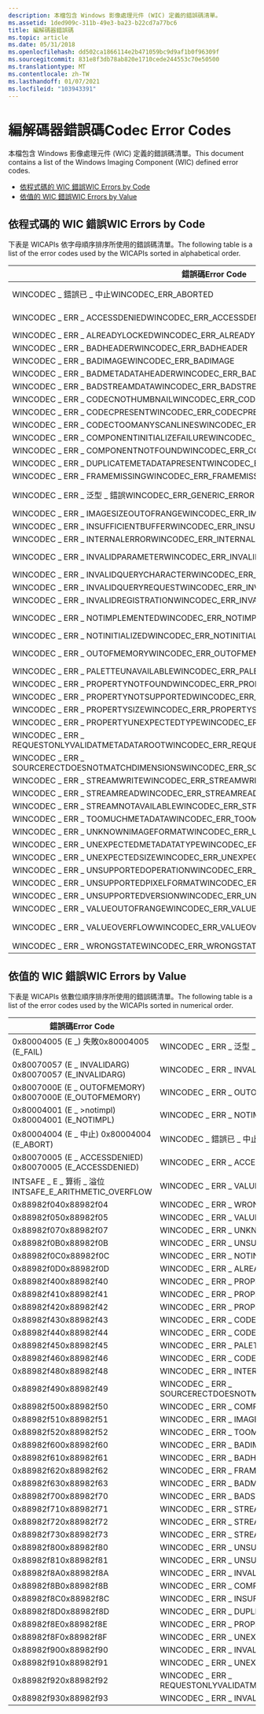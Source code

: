```yaml
---
description: 本檔包含 Windows 影像處理元件 (WIC) 定義的錯誤碼清單。
ms.assetid: 1ded909c-311b-49e3-ba23-b22cd7a77bc6
title: 編解碼器錯誤碼
ms.topic: article
ms.date: 05/31/2018
ms.openlocfilehash: dd502ca1866114e2b471059bc9d9af1b0f96309f
ms.sourcegitcommit: 831e8f3db78ab820e1710cede244553c70e50500
ms.translationtype: MT
ms.contentlocale: zh-TW
ms.lasthandoff: 01/07/2021
ms.locfileid: "103943391"
---
```

# <a name="codec-error-codes"></a><span data-ttu-id="2ea4c-103">編解碼器錯誤碼</span><span class="sxs-lookup"><span data-stu-id="2ea4c-103">Codec Error Codes</span></span>

<span data-ttu-id="2ea4c-104">本檔包含 Windows 影像處理元件 (WIC) 定義的錯誤碼清單。</span><span class="sxs-lookup"><span data-stu-id="2ea4c-104">This document contains a list of the Windows Imaging Component (WIC) defined error codes.</span></span>

-   [<span data-ttu-id="2ea4c-105">依程式碼的 WIC 錯誤</span><span class="sxs-lookup"><span data-stu-id="2ea4c-105">WIC Errors by Code</span></span>](#wic-errors-by-code)
-   [<span data-ttu-id="2ea4c-106">依值的 WIC 錯誤</span><span class="sxs-lookup"><span data-stu-id="2ea4c-106">WIC Errors by Value</span></span>](#wic-errors-by-value)

## <a name="wic-errors-by-code"></a><span data-ttu-id="2ea4c-107">依程式碼的 WIC 錯誤</span><span class="sxs-lookup"><span data-stu-id="2ea4c-107">WIC Errors by Code</span></span>

<span data-ttu-id="2ea4c-108">下表是 WICAPIs 依字母順序排序所使用的錯誤碼清單。</span><span class="sxs-lookup"><span data-stu-id="2ea4c-108">The following table is a list of the error codes used by the WICAPIs sorted in alphabetical order.</span></span> 

| <span data-ttu-id="2ea4c-109">錯誤碼</span><span class="sxs-lookup"><span data-stu-id="2ea4c-109">Error Code</span></span>                                      | <span data-ttu-id="2ea4c-110">錯誤值</span><span class="sxs-lookup"><span data-stu-id="2ea4c-110">Error Value</span></span>                      |
|-------------------------------------------------|----------------------------------|
| <span data-ttu-id="2ea4c-111">WINCODEC \_ 錯誤已 \_ 中止</span><span class="sxs-lookup"><span data-stu-id="2ea4c-111">WINCODEC\_ERR\_ABORTED</span></span>                          | <span data-ttu-id="2ea4c-112">0x80004004 (E \_ 中止) </span><span class="sxs-lookup"><span data-stu-id="2ea4c-112">0x80004004 (E\_ABORT)</span></span>            |
| <span data-ttu-id="2ea4c-113">WINCODEC \_ ERR \_ ACCESSDENIED</span><span class="sxs-lookup"><span data-stu-id="2ea4c-113">WINCODEC\_ERR\_ACCESSDENIED</span></span>                     | <span data-ttu-id="2ea4c-114">0x80070005 (E \_ ACCESSDENIED) </span><span class="sxs-lookup"><span data-stu-id="2ea4c-114">0x80070005 (E\_ACCESSDENIED)</span></span>     |
| <span data-ttu-id="2ea4c-115">WINCODEC \_ ERR \_ ALREADYLOCKED</span><span class="sxs-lookup"><span data-stu-id="2ea4c-115">WINCODEC\_ERR\_ALREADYLOCKED</span></span>                    | <span data-ttu-id="2ea4c-116">0x88982f0D</span><span class="sxs-lookup"><span data-stu-id="2ea4c-116">0x88982f0D</span></span>                       |
| <span data-ttu-id="2ea4c-117">WINCODEC \_ ERR \_ BADHEADER</span><span class="sxs-lookup"><span data-stu-id="2ea4c-117">WINCODEC\_ERR\_BADHEADER</span></span>                        | <span data-ttu-id="2ea4c-118">0x88982f61</span><span class="sxs-lookup"><span data-stu-id="2ea4c-118">0x88982f61</span></span>                       |
| <span data-ttu-id="2ea4c-119">WINCODEC \_ ERR \_ BADIMAGE</span><span class="sxs-lookup"><span data-stu-id="2ea4c-119">WINCODEC\_ERR\_BADIMAGE</span></span>                         | <span data-ttu-id="2ea4c-120">0x88982f60</span><span class="sxs-lookup"><span data-stu-id="2ea4c-120">0x88982f60</span></span>                       |
| <span data-ttu-id="2ea4c-121">WINCODEC \_ ERR \_ BADMETADATAHEADER</span><span class="sxs-lookup"><span data-stu-id="2ea4c-121">WINCODEC\_ERR\_BADMETADATAHEADER</span></span>                | <span data-ttu-id="2ea4c-122">0x88982f63</span><span class="sxs-lookup"><span data-stu-id="2ea4c-122">0x88982f63</span></span>                       |
| <span data-ttu-id="2ea4c-123">WINCODEC \_ ERR \_ BADSTREAMDATA</span><span class="sxs-lookup"><span data-stu-id="2ea4c-123">WINCODEC\_ERR\_BADSTREAMDATA</span></span>                    | <span data-ttu-id="2ea4c-124">0x88982f70</span><span class="sxs-lookup"><span data-stu-id="2ea4c-124">0x88982f70</span></span>                       |
| <span data-ttu-id="2ea4c-125">WINCODEC \_ ERR \_ CODECNOTHUMBNAIL</span><span class="sxs-lookup"><span data-stu-id="2ea4c-125">WINCODEC\_ERR\_CODECNOTHUMBNAIL</span></span>                 | <span data-ttu-id="2ea4c-126">0x88982f44</span><span class="sxs-lookup"><span data-stu-id="2ea4c-126">0x88982f44</span></span>                       |
| <span data-ttu-id="2ea4c-127">WINCODEC \_ ERR \_ CODECPRESENT</span><span class="sxs-lookup"><span data-stu-id="2ea4c-127">WINCODEC\_ERR\_CODECPRESENT</span></span>                     | <span data-ttu-id="2ea4c-128">0x88982f43</span><span class="sxs-lookup"><span data-stu-id="2ea4c-128">0x88982f43</span></span>                       |
| <span data-ttu-id="2ea4c-129">WINCODEC \_ ERR \_ CODECTOOMANYSCANLINES</span><span class="sxs-lookup"><span data-stu-id="2ea4c-129">WINCODEC\_ERR\_CODECTOOMANYSCANLINES</span></span>            | <span data-ttu-id="2ea4c-130">0x88982f46</span><span class="sxs-lookup"><span data-stu-id="2ea4c-130">0x88982f46</span></span>                       |
| <span data-ttu-id="2ea4c-131">WINCODEC \_ ERR \_ COMPONENTINITIALIZEFAILURE</span><span class="sxs-lookup"><span data-stu-id="2ea4c-131">WINCODEC\_ERR\_COMPONENTINITIALIZEFAILURE</span></span>       | <span data-ttu-id="2ea4c-132">0x88982f8B</span><span class="sxs-lookup"><span data-stu-id="2ea4c-132">0x88982f8B</span></span>                       |
| <span data-ttu-id="2ea4c-133">WINCODEC \_ ERR \_ COMPONENTNOTFOUND</span><span class="sxs-lookup"><span data-stu-id="2ea4c-133">WINCODEC\_ERR\_COMPONENTNOTFOUND</span></span>                | <span data-ttu-id="2ea4c-134">0x88982f50</span><span class="sxs-lookup"><span data-stu-id="2ea4c-134">0x88982f50</span></span>                       |
| <span data-ttu-id="2ea4c-135">WINCODEC \_ ERR \_ DUPLICATEMETADATAPRESENT</span><span class="sxs-lookup"><span data-stu-id="2ea4c-135">WINCODEC\_ERR\_DUPLICATEMETADATAPRESENT</span></span>         | <span data-ttu-id="2ea4c-136">0x88982f8D</span><span class="sxs-lookup"><span data-stu-id="2ea4c-136">0x88982f8D</span></span>                       |
| <span data-ttu-id="2ea4c-137">WINCODEC \_ ERR \_ FRAMEMISSING</span><span class="sxs-lookup"><span data-stu-id="2ea4c-137">WINCODEC\_ERR\_FRAMEMISSING</span></span>                     | <span data-ttu-id="2ea4c-138">0x88982f62</span><span class="sxs-lookup"><span data-stu-id="2ea4c-138">0x88982f62</span></span>                       |
| <span data-ttu-id="2ea4c-139">WINCODEC \_ ERR \_ 泛型 \_ 錯誤</span><span class="sxs-lookup"><span data-stu-id="2ea4c-139">WINCODEC\_ERR\_GENERIC\_ERROR</span></span>                   | <span data-ttu-id="2ea4c-140">0x80004005 (E \_) 失敗</span><span class="sxs-lookup"><span data-stu-id="2ea4c-140">0x80004005 (E\_FAIL)</span></span>             |
| <span data-ttu-id="2ea4c-141">WINCODEC \_ ERR \_ IMAGESIZEOUTOFRANGE</span><span class="sxs-lookup"><span data-stu-id="2ea4c-141">WINCODEC\_ERR\_IMAGESIZEOUTOFRANGE</span></span>              | <span data-ttu-id="2ea4c-142">0x88982f51</span><span class="sxs-lookup"><span data-stu-id="2ea4c-142">0x88982f51</span></span>                       |
| <span data-ttu-id="2ea4c-143">WINCODEC \_ ERR \_ INSUFFICIENTBUFFER</span><span class="sxs-lookup"><span data-stu-id="2ea4c-143">WINCODEC\_ERR\_INSUFFICIENTBUFFER</span></span>               | <span data-ttu-id="2ea4c-144">0x88982f8C</span><span class="sxs-lookup"><span data-stu-id="2ea4c-144">0x88982f8C</span></span>                       |
| <span data-ttu-id="2ea4c-145">WINCODEC \_ ERR \_ INTERNALERROR</span><span class="sxs-lookup"><span data-stu-id="2ea4c-145">WINCODEC\_ERR\_INTERNALERROR</span></span>                    | <span data-ttu-id="2ea4c-146">0x88982f48</span><span class="sxs-lookup"><span data-stu-id="2ea4c-146">0x88982f48</span></span>                       |
| <span data-ttu-id="2ea4c-147">WINCODEC \_ ERR \_ INVALIDPARAMETER</span><span class="sxs-lookup"><span data-stu-id="2ea4c-147">WINCODEC\_ERR\_INVALIDPARAMETER</span></span>                 | <span data-ttu-id="2ea4c-148">0x80070057 (E \_ INVALIDARG) </span><span class="sxs-lookup"><span data-stu-id="2ea4c-148">0x80070057 (E\_INVALIDARG)</span></span>       |
| <span data-ttu-id="2ea4c-149">WINCODEC \_ ERR \_ INVALIDQUERYCHARACTER</span><span class="sxs-lookup"><span data-stu-id="2ea4c-149">WINCODEC\_ERR\_INVALIDQUERYCHARACTER</span></span>            | <span data-ttu-id="2ea4c-150">0x88982f93</span><span class="sxs-lookup"><span data-stu-id="2ea4c-150">0x88982f93</span></span>                       |
| <span data-ttu-id="2ea4c-151">WINCODEC \_ ERR \_ INVALIDQUERYREQUEST</span><span class="sxs-lookup"><span data-stu-id="2ea4c-151">WINCODEC\_ERR\_INVALIDQUERYREQUEST</span></span>              | <span data-ttu-id="2ea4c-152">0x88982f90</span><span class="sxs-lookup"><span data-stu-id="2ea4c-152">0x88982f90</span></span>                       |
| <span data-ttu-id="2ea4c-153">WINCODEC \_ ERR \_ INVALIDREGISTRATION</span><span class="sxs-lookup"><span data-stu-id="2ea4c-153">WINCODEC\_ERR\_INVALIDREGISTRATION</span></span>              | <span data-ttu-id="2ea4c-154">0x88982f8A</span><span class="sxs-lookup"><span data-stu-id="2ea4c-154">0x88982f8A</span></span>                       |
| <span data-ttu-id="2ea4c-155">WINCODEC \_ ERR \_ NOTIMPLEMENTED</span><span class="sxs-lookup"><span data-stu-id="2ea4c-155">WINCODEC\_ERR\_NOTIMPLEMENTED</span></span>                   | <span data-ttu-id="2ea4c-156">0x80004001 (E \_ >notimpl) </span><span class="sxs-lookup"><span data-stu-id="2ea4c-156">0x80004001 (E\_NOTIMPL)</span></span>          |
| <span data-ttu-id="2ea4c-157">WINCODEC \_ ERR \_ NOTINITIALIZED</span><span class="sxs-lookup"><span data-stu-id="2ea4c-157">WINCODEC\_ERR\_NOTINITIALIZED</span></span>                   | <span data-ttu-id="2ea4c-158">0x88982f0C</span><span class="sxs-lookup"><span data-stu-id="2ea4c-158">0x88982f0C</span></span>                       |
| <span data-ttu-id="2ea4c-159">WINCODEC \_ ERR \_ OUTOFMEMORY</span><span class="sxs-lookup"><span data-stu-id="2ea4c-159">WINCODEC\_ERR\_OUTOFMEMORY</span></span>                      | <span data-ttu-id="2ea4c-160">0x8007000E (E \_ OUTOFMEMORY) </span><span class="sxs-lookup"><span data-stu-id="2ea4c-160">0x8007000E (E\_OUTOFMEMORY)</span></span>      |
| <span data-ttu-id="2ea4c-161">WINCODEC \_ ERR \_ PALETTEUNAVAILABLE</span><span class="sxs-lookup"><span data-stu-id="2ea4c-161">WINCODEC\_ERR\_PALETTEUNAVAILABLE</span></span>               | <span data-ttu-id="2ea4c-162">0x88982f45</span><span class="sxs-lookup"><span data-stu-id="2ea4c-162">0x88982f45</span></span>                       |
| <span data-ttu-id="2ea4c-163">WINCODEC \_ ERR \_ PROPERTYNOTFOUND</span><span class="sxs-lookup"><span data-stu-id="2ea4c-163">WINCODEC\_ERR\_PROPERTYNOTFOUND</span></span>                 | <span data-ttu-id="2ea4c-164">0x88982f40</span><span class="sxs-lookup"><span data-stu-id="2ea4c-164">0x88982f40</span></span>                       |
| <span data-ttu-id="2ea4c-165">WINCODEC \_ ERR \_ PROPERTYNOTSUPPORTED</span><span class="sxs-lookup"><span data-stu-id="2ea4c-165">WINCODEC\_ERR\_PROPERTYNOTSUPPORTED</span></span>             | <span data-ttu-id="2ea4c-166">0x88982f41</span><span class="sxs-lookup"><span data-stu-id="2ea4c-166">0x88982f41</span></span>                       |
| <span data-ttu-id="2ea4c-167">WINCODEC \_ ERR \_ PROPERTYSIZE</span><span class="sxs-lookup"><span data-stu-id="2ea4c-167">WINCODEC\_ERR\_PROPERTYSIZE</span></span>                     | <span data-ttu-id="2ea4c-168">0x88982f42</span><span class="sxs-lookup"><span data-stu-id="2ea4c-168">0x88982f42</span></span>                       |
| <span data-ttu-id="2ea4c-169">WINCODEC \_ ERR \_ PROPERTYUNEXPECTEDTYPE</span><span class="sxs-lookup"><span data-stu-id="2ea4c-169">WINCODEC\_ERR\_PROPERTYUNEXPECTEDTYPE</span></span>           | <span data-ttu-id="2ea4c-170">0x88982f8E</span><span class="sxs-lookup"><span data-stu-id="2ea4c-170">0x88982f8E</span></span>                       |
| <span data-ttu-id="2ea4c-171">WINCODEC \_ ERR \_ REQUESTONLYVALIDATMETADATAROOT</span><span class="sxs-lookup"><span data-stu-id="2ea4c-171">WINCODEC\_ERR\_REQUESTONLYVALIDATMETADATAROOT</span></span>   | <span data-ttu-id="2ea4c-172">0x88982f92</span><span class="sxs-lookup"><span data-stu-id="2ea4c-172">0x88982f92</span></span>                       |
| <span data-ttu-id="2ea4c-173">WINCODEC \_ ERR \_ SOURCERECTDOESNOTMATCHDIMENSIONS</span><span class="sxs-lookup"><span data-stu-id="2ea4c-173">WINCODEC\_ERR\_SOURCERECTDOESNOTMATCHDIMENSIONS</span></span> | <span data-ttu-id="2ea4c-174">0x88982f49</span><span class="sxs-lookup"><span data-stu-id="2ea4c-174">0x88982f49</span></span>                       |
| <span data-ttu-id="2ea4c-175">WINCODEC \_ ERR \_ STREAMWRITE</span><span class="sxs-lookup"><span data-stu-id="2ea4c-175">WINCODEC\_ERR\_STREAMWRITE</span></span>                      | <span data-ttu-id="2ea4c-176">0x88982f71</span><span class="sxs-lookup"><span data-stu-id="2ea4c-176">0x88982f71</span></span>                       |
| <span data-ttu-id="2ea4c-177">WINCODEC \_ ERR \_ STREAMREAD</span><span class="sxs-lookup"><span data-stu-id="2ea4c-177">WINCODEC\_ERR\_STREAMREAD</span></span>                       | <span data-ttu-id="2ea4c-178">0x88982f72</span><span class="sxs-lookup"><span data-stu-id="2ea4c-178">0x88982f72</span></span>                       |
| <span data-ttu-id="2ea4c-179">WINCODEC \_ ERR \_ STREAMNOTAVAILABLE</span><span class="sxs-lookup"><span data-stu-id="2ea4c-179">WINCODEC\_ERR\_STREAMNOTAVAILABLE</span></span>               | <span data-ttu-id="2ea4c-180">0x88982f73</span><span class="sxs-lookup"><span data-stu-id="2ea4c-180">0x88982f73</span></span>                       |
| <span data-ttu-id="2ea4c-181">WINCODEC \_ ERR \_ TOOMUCHMETADATA</span><span class="sxs-lookup"><span data-stu-id="2ea4c-181">WINCODEC\_ERR\_TOOMUCHMETADATA</span></span>                  | <span data-ttu-id="2ea4c-182">0x88982f52</span><span class="sxs-lookup"><span data-stu-id="2ea4c-182">0x88982f52</span></span>                       |
| <span data-ttu-id="2ea4c-183">WINCODEC \_ ERR \_ UNKNOWNIMAGEFORMAT</span><span class="sxs-lookup"><span data-stu-id="2ea4c-183">WINCODEC\_ERR\_UNKNOWNIMAGEFORMAT</span></span>               | <span data-ttu-id="2ea4c-184">0x88982f07</span><span class="sxs-lookup"><span data-stu-id="2ea4c-184">0x88982f07</span></span>                       |
| <span data-ttu-id="2ea4c-185">WINCODEC \_ ERR \_ UNEXPECTEDMETADATATYPE</span><span class="sxs-lookup"><span data-stu-id="2ea4c-185">WINCODEC\_ERR\_UNEXPECTEDMETADATATYPE</span></span>           | <span data-ttu-id="2ea4c-186">0x88982f91</span><span class="sxs-lookup"><span data-stu-id="2ea4c-186">0x88982f91</span></span>                       |
| <span data-ttu-id="2ea4c-187">WINCODEC \_ ERR \_ UNEXPECTEDSIZE</span><span class="sxs-lookup"><span data-stu-id="2ea4c-187">WINCODEC\_ERR\_UNEXPECTEDSIZE</span></span>                   | <span data-ttu-id="2ea4c-188">0x88982f8F</span><span class="sxs-lookup"><span data-stu-id="2ea4c-188">0x88982f8F</span></span>                       |
| <span data-ttu-id="2ea4c-189">WINCODEC \_ ERR \_ UNSUPPORTEDOPERATION</span><span class="sxs-lookup"><span data-stu-id="2ea4c-189">WINCODEC\_ERR\_UNSUPPORTEDOPERATION</span></span>             | <span data-ttu-id="2ea4c-190">0x88982f81</span><span class="sxs-lookup"><span data-stu-id="2ea4c-190">0x88982f81</span></span>                       |
| <span data-ttu-id="2ea4c-191">WINCODEC \_ ERR \_ UNSUPPORTEDPIXELFORMAT</span><span class="sxs-lookup"><span data-stu-id="2ea4c-191">WINCODEC\_ERR\_UNSUPPORTEDPIXELFORMAT</span></span>           | <span data-ttu-id="2ea4c-192">0x88982f80</span><span class="sxs-lookup"><span data-stu-id="2ea4c-192">0x88982f80</span></span>                       |
| <span data-ttu-id="2ea4c-193">WINCODEC \_ ERR \_ UNSUPPORTEDVERSION</span><span class="sxs-lookup"><span data-stu-id="2ea4c-193">WINCODEC\_ERR\_UNSUPPORTEDVERSION</span></span>               | <span data-ttu-id="2ea4c-194">0x88982f0B</span><span class="sxs-lookup"><span data-stu-id="2ea4c-194">0x88982f0B</span></span>                       |
| <span data-ttu-id="2ea4c-195">WINCODEC \_ ERR \_ VALUEOUTOFRANGE</span><span class="sxs-lookup"><span data-stu-id="2ea4c-195">WINCODEC\_ERR\_VALUEOUTOFRANGE</span></span>                  | <span data-ttu-id="2ea4c-196">0x88982f05</span><span class="sxs-lookup"><span data-stu-id="2ea4c-196">0x88982f05</span></span>                       |
| <span data-ttu-id="2ea4c-197">WINCODEC \_ ERR \_ VALUEOVERFLOW</span><span class="sxs-lookup"><span data-stu-id="2ea4c-197">WINCODEC\_ERR\_VALUEOVERFLOW</span></span>                    | <span data-ttu-id="2ea4c-198">INTSAFE \_ E \_ 算術 \_ 溢位</span><span class="sxs-lookup"><span data-stu-id="2ea4c-198">INTSAFE\_E\_ARITHMETIC\_OVERFLOW</span></span> |
| <span data-ttu-id="2ea4c-199">WINCODEC \_ ERR \_ WRONGSTATE</span><span class="sxs-lookup"><span data-stu-id="2ea4c-199">WINCODEC\_ERR\_WRONGSTATE</span></span>                       | <span data-ttu-id="2ea4c-200">0x88982f04</span><span class="sxs-lookup"><span data-stu-id="2ea4c-200">0x88982f04</span></span>                       |



 

## <a name="wic-errors-by-value"></a><span data-ttu-id="2ea4c-201">依值的 WIC 錯誤</span><span class="sxs-lookup"><span data-stu-id="2ea4c-201">WIC Errors by Value</span></span>

<span data-ttu-id="2ea4c-202">下表是 WICAPIs 依數位順序排序所使用的錯誤碼清單。</span><span class="sxs-lookup"><span data-stu-id="2ea4c-202">The following table is a list of the error codes used by the WICAPIs sorted in numerical order.</span></span> 

| <span data-ttu-id="2ea4c-203">錯誤碼</span><span class="sxs-lookup"><span data-stu-id="2ea4c-203">Error Code</span></span>                       | <span data-ttu-id="2ea4c-204">錯誤值</span><span class="sxs-lookup"><span data-stu-id="2ea4c-204">Error Value</span></span>                                     |
|----------------------------------|-------------------------------------------------|
| <span data-ttu-id="2ea4c-205">0x80004005 (E \_) 失敗</span><span class="sxs-lookup"><span data-stu-id="2ea4c-205">0x80004005 (E\_FAIL)</span></span>             | <span data-ttu-id="2ea4c-206">WINCODEC \_ ERR \_ 泛型 \_ 錯誤</span><span class="sxs-lookup"><span data-stu-id="2ea4c-206">WINCODEC\_ERR\_GENERIC\_ERROR</span></span>                   |
| <span data-ttu-id="2ea4c-207">0x80070057 (E \_ INVALIDARG) </span><span class="sxs-lookup"><span data-stu-id="2ea4c-207">0x80070057 (E\_INVALIDARG)</span></span>       | <span data-ttu-id="2ea4c-208">WINCODEC \_ ERR \_ INVALIDPARAMETER</span><span class="sxs-lookup"><span data-stu-id="2ea4c-208">WINCODEC\_ERR\_INVALIDPARAMETER</span></span>                 |
| <span data-ttu-id="2ea4c-209">0x8007000E (E \_ OUTOFMEMORY) </span><span class="sxs-lookup"><span data-stu-id="2ea4c-209">0x8007000E (E\_OUTOFMEMORY)</span></span>      | <span data-ttu-id="2ea4c-210">WINCODEC \_ ERR \_ OUTOFMEMORY</span><span class="sxs-lookup"><span data-stu-id="2ea4c-210">WINCODEC\_ERR\_OUTOFMEMORY</span></span>                      |
| <span data-ttu-id="2ea4c-211">0x80004001 (E \_ >notimpl) </span><span class="sxs-lookup"><span data-stu-id="2ea4c-211">0x80004001 (E\_NOTIMPL)</span></span>          | <span data-ttu-id="2ea4c-212">WINCODEC \_ ERR \_ NOTIMPLEMENTED</span><span class="sxs-lookup"><span data-stu-id="2ea4c-212">WINCODEC\_ERR\_NOTIMPLEMENTED</span></span>                   |
| <span data-ttu-id="2ea4c-213">0x80004004 (E \_ 中止) </span><span class="sxs-lookup"><span data-stu-id="2ea4c-213">0x80004004 (E\_ABORT)</span></span>            | <span data-ttu-id="2ea4c-214">WINCODEC \_ 錯誤已 \_ 中止</span><span class="sxs-lookup"><span data-stu-id="2ea4c-214">WINCODEC\_ERR\_ABORTED</span></span>                          |
| <span data-ttu-id="2ea4c-215">0x80070005 (E \_ ACCESSDENIED) </span><span class="sxs-lookup"><span data-stu-id="2ea4c-215">0x80070005 (E\_ACCESSDENIED)</span></span>     | <span data-ttu-id="2ea4c-216">WINCODEC \_ ERR \_ ACCESSDENIED</span><span class="sxs-lookup"><span data-stu-id="2ea4c-216">WINCODEC\_ERR\_ACCESSDENIED</span></span>                     |
| <span data-ttu-id="2ea4c-217">INTSAFE \_ E \_ 算術 \_ 溢位</span><span class="sxs-lookup"><span data-stu-id="2ea4c-217">INTSAFE\_E\_ARITHMETIC\_OVERFLOW</span></span> | <span data-ttu-id="2ea4c-218">WINCODEC \_ ERR \_ VALUEOVERFLOW</span><span class="sxs-lookup"><span data-stu-id="2ea4c-218">WINCODEC\_ERR\_VALUEOVERFLOW</span></span>                    |
| <span data-ttu-id="2ea4c-219">0x88982f04</span><span class="sxs-lookup"><span data-stu-id="2ea4c-219">0x88982f04</span></span>                       | <span data-ttu-id="2ea4c-220">WINCODEC \_ ERR \_ WRONGSTATE</span><span class="sxs-lookup"><span data-stu-id="2ea4c-220">WINCODEC\_ERR\_WRONGSTATE</span></span>                       |
| <span data-ttu-id="2ea4c-221">0x88982f05</span><span class="sxs-lookup"><span data-stu-id="2ea4c-221">0x88982f05</span></span>                       | <span data-ttu-id="2ea4c-222">WINCODEC \_ ERR \_ VALUEOUTOFRANGE</span><span class="sxs-lookup"><span data-stu-id="2ea4c-222">WINCODEC\_ERR\_VALUEOUTOFRANGE</span></span>                  |
| <span data-ttu-id="2ea4c-223">0x88982f07</span><span class="sxs-lookup"><span data-stu-id="2ea4c-223">0x88982f07</span></span>                       | <span data-ttu-id="2ea4c-224">WINCODEC \_ ERR \_ UNKNOWNIMAGEFORMAT</span><span class="sxs-lookup"><span data-stu-id="2ea4c-224">WINCODEC\_ERR\_UNKNOWNIMAGEFORMAT</span></span>               |
| <span data-ttu-id="2ea4c-225">0x88982f0B</span><span class="sxs-lookup"><span data-stu-id="2ea4c-225">0x88982f0B</span></span>                       | <span data-ttu-id="2ea4c-226">WINCODEC \_ ERR \_ UNSUPPORTEDVERSION</span><span class="sxs-lookup"><span data-stu-id="2ea4c-226">WINCODEC\_ERR\_UNSUPPORTEDVERSION</span></span>               |
| <span data-ttu-id="2ea4c-227">0x88982f0C</span><span class="sxs-lookup"><span data-stu-id="2ea4c-227">0x88982f0C</span></span>                       | <span data-ttu-id="2ea4c-228">WINCODEC \_ ERR \_ NOTINITIALIZED</span><span class="sxs-lookup"><span data-stu-id="2ea4c-228">WINCODEC\_ERR\_NOTINITIALIZED</span></span>                   |
| <span data-ttu-id="2ea4c-229">0x88982f0D</span><span class="sxs-lookup"><span data-stu-id="2ea4c-229">0x88982f0D</span></span>                       | <span data-ttu-id="2ea4c-230">WINCODEC \_ ERR \_ ALREADYLOCKED</span><span class="sxs-lookup"><span data-stu-id="2ea4c-230">WINCODEC\_ERR\_ALREADYLOCKED</span></span>                    |
| <span data-ttu-id="2ea4c-231">0x88982f40</span><span class="sxs-lookup"><span data-stu-id="2ea4c-231">0x88982f40</span></span>                       | <span data-ttu-id="2ea4c-232">WINCODEC \_ ERR \_ PROPERTYNOTFOUND</span><span class="sxs-lookup"><span data-stu-id="2ea4c-232">WINCODEC\_ERR\_PROPERTYNOTFOUND</span></span>                 |
| <span data-ttu-id="2ea4c-233">0x88982f41</span><span class="sxs-lookup"><span data-stu-id="2ea4c-233">0x88982f41</span></span>                       | <span data-ttu-id="2ea4c-234">WINCODEC \_ ERR \_ PROPERTYNOTSUPPORTED</span><span class="sxs-lookup"><span data-stu-id="2ea4c-234">WINCODEC\_ERR\_PROPERTYNOTSUPPORTED</span></span>             |
| <span data-ttu-id="2ea4c-235">0x88982f42</span><span class="sxs-lookup"><span data-stu-id="2ea4c-235">0x88982f42</span></span>                       | <span data-ttu-id="2ea4c-236">WINCODEC \_ ERR \_ PROPERTYSIZE</span><span class="sxs-lookup"><span data-stu-id="2ea4c-236">WINCODEC\_ERR\_PROPERTYSIZE</span></span>                     |
| <span data-ttu-id="2ea4c-237">0x88982f43</span><span class="sxs-lookup"><span data-stu-id="2ea4c-237">0x88982f43</span></span>                       | <span data-ttu-id="2ea4c-238">WINCODEC \_ ERR \_ CODECPRESENT</span><span class="sxs-lookup"><span data-stu-id="2ea4c-238">WINCODEC\_ERR\_CODECPRESENT</span></span>                     |
| <span data-ttu-id="2ea4c-239">0x88982f44</span><span class="sxs-lookup"><span data-stu-id="2ea4c-239">0x88982f44</span></span>                       | <span data-ttu-id="2ea4c-240">WINCODEC \_ ERR \_ CODECNOTHUMBNAIL</span><span class="sxs-lookup"><span data-stu-id="2ea4c-240">WINCODEC\_ERR\_CODECNOTHUMBNAIL</span></span>                 |
| <span data-ttu-id="2ea4c-241">0x88982f45</span><span class="sxs-lookup"><span data-stu-id="2ea4c-241">0x88982f45</span></span>                       | <span data-ttu-id="2ea4c-242">WINCODEC \_ ERR \_ PALETTEUNAVAILABLE</span><span class="sxs-lookup"><span data-stu-id="2ea4c-242">WINCODEC\_ERR\_PALETTEUNAVAILABLE</span></span>               |
| <span data-ttu-id="2ea4c-243">0x88982f46</span><span class="sxs-lookup"><span data-stu-id="2ea4c-243">0x88982f46</span></span>                       | <span data-ttu-id="2ea4c-244">WINCODEC \_ ERR \_ CODECTOOMANYSCANLINES</span><span class="sxs-lookup"><span data-stu-id="2ea4c-244">WINCODEC\_ERR\_CODECTOOMANYSCANLINES</span></span>            |
| <span data-ttu-id="2ea4c-245">0x88982f48</span><span class="sxs-lookup"><span data-stu-id="2ea4c-245">0x88982f48</span></span>                       | <span data-ttu-id="2ea4c-246">WINCODEC \_ ERR \_ INTERNALERROR</span><span class="sxs-lookup"><span data-stu-id="2ea4c-246">WINCODEC\_ERR\_INTERNALERROR</span></span>                    |
| <span data-ttu-id="2ea4c-247">0x88982f49</span><span class="sxs-lookup"><span data-stu-id="2ea4c-247">0x88982f49</span></span>                       | <span data-ttu-id="2ea4c-248">WINCODEC \_ ERR \_ SOURCERECTDOESNOTMATCHDIMENSIONS</span><span class="sxs-lookup"><span data-stu-id="2ea4c-248">WINCODEC\_ERR\_SOURCERECTDOESNOTMATCHDIMENSIONS</span></span> |
| <span data-ttu-id="2ea4c-249">0x88982f50</span><span class="sxs-lookup"><span data-stu-id="2ea4c-249">0x88982f50</span></span>                       | <span data-ttu-id="2ea4c-250">WINCODEC \_ ERR \_ COMPONENTNOTFOUND</span><span class="sxs-lookup"><span data-stu-id="2ea4c-250">WINCODEC\_ERR\_COMPONENTNOTFOUND</span></span>                |
| <span data-ttu-id="2ea4c-251">0x88982f51</span><span class="sxs-lookup"><span data-stu-id="2ea4c-251">0x88982f51</span></span>                       | <span data-ttu-id="2ea4c-252">WINCODEC \_ ERR \_ IMAGESIZEOUTOFRANGE</span><span class="sxs-lookup"><span data-stu-id="2ea4c-252">WINCODEC\_ERR\_IMAGESIZEOUTOFRANGE</span></span>              |
| <span data-ttu-id="2ea4c-253">0x88982f52</span><span class="sxs-lookup"><span data-stu-id="2ea4c-253">0x88982f52</span></span>                       | <span data-ttu-id="2ea4c-254">WINCODEC \_ ERR \_ TOOMUCHMETADATA</span><span class="sxs-lookup"><span data-stu-id="2ea4c-254">WINCODEC\_ERR\_TOOMUCHMETADATA</span></span>                  |
| <span data-ttu-id="2ea4c-255">0x88982f60</span><span class="sxs-lookup"><span data-stu-id="2ea4c-255">0x88982f60</span></span>                       | <span data-ttu-id="2ea4c-256">WINCODEC \_ ERR \_ BADIMAGE</span><span class="sxs-lookup"><span data-stu-id="2ea4c-256">WINCODEC\_ERR\_BADIMAGE</span></span>                         |
| <span data-ttu-id="2ea4c-257">0x88982f61</span><span class="sxs-lookup"><span data-stu-id="2ea4c-257">0x88982f61</span></span>                       | <span data-ttu-id="2ea4c-258">WINCODEC \_ ERR \_ BADHEADER</span><span class="sxs-lookup"><span data-stu-id="2ea4c-258">WINCODEC\_ERR\_BADHEADER</span></span>                        |
| <span data-ttu-id="2ea4c-259">0x88982f62</span><span class="sxs-lookup"><span data-stu-id="2ea4c-259">0x88982f62</span></span>                       | <span data-ttu-id="2ea4c-260">WINCODEC \_ ERR \_ FRAMEMISSING</span><span class="sxs-lookup"><span data-stu-id="2ea4c-260">WINCODEC\_ERR\_FRAMEMISSING</span></span>                     |
| <span data-ttu-id="2ea4c-261">0x88982f63</span><span class="sxs-lookup"><span data-stu-id="2ea4c-261">0x88982f63</span></span>                       | <span data-ttu-id="2ea4c-262">WINCODEC \_ ERR \_ BADMETADATAHEADER</span><span class="sxs-lookup"><span data-stu-id="2ea4c-262">WINCODEC\_ERR\_BADMETADATAHEADER</span></span>                |
| <span data-ttu-id="2ea4c-263">0x88982f70</span><span class="sxs-lookup"><span data-stu-id="2ea4c-263">0x88982f70</span></span>                       | <span data-ttu-id="2ea4c-264">WINCODEC \_ ERR \_ BADSTREAMDATA</span><span class="sxs-lookup"><span data-stu-id="2ea4c-264">WINCODEC\_ERR\_BADSTREAMDATA</span></span>                    |
| <span data-ttu-id="2ea4c-265">0x88982f71</span><span class="sxs-lookup"><span data-stu-id="2ea4c-265">0x88982f71</span></span>                       | <span data-ttu-id="2ea4c-266">WINCODEC \_ ERR \_ STREAMWRITE</span><span class="sxs-lookup"><span data-stu-id="2ea4c-266">WINCODEC\_ERR\_STREAMWRITE</span></span>                      |
| <span data-ttu-id="2ea4c-267">0x88982f72</span><span class="sxs-lookup"><span data-stu-id="2ea4c-267">0x88982f72</span></span>                       | <span data-ttu-id="2ea4c-268">WINCODEC \_ ERR \_ STREAMREAD</span><span class="sxs-lookup"><span data-stu-id="2ea4c-268">WINCODEC\_ERR\_STREAMREAD</span></span>                       |
| <span data-ttu-id="2ea4c-269">0x88982f73</span><span class="sxs-lookup"><span data-stu-id="2ea4c-269">0x88982f73</span></span>                       | <span data-ttu-id="2ea4c-270">WINCODEC \_ ERR \_ STREAMNOTAVAILABLE</span><span class="sxs-lookup"><span data-stu-id="2ea4c-270">WINCODEC\_ERR\_STREAMNOTAVAILABLE</span></span>               |
| <span data-ttu-id="2ea4c-271">0x88982f80</span><span class="sxs-lookup"><span data-stu-id="2ea4c-271">0x88982f80</span></span>                       | <span data-ttu-id="2ea4c-272">WINCODEC \_ ERR \_ UNSUPPORTEDPIXELFORMAT</span><span class="sxs-lookup"><span data-stu-id="2ea4c-272">WINCODEC\_ERR\_UNSUPPORTEDPIXELFORMAT</span></span>           |
| <span data-ttu-id="2ea4c-273">0x88982f81</span><span class="sxs-lookup"><span data-stu-id="2ea4c-273">0x88982f81</span></span>                       | <span data-ttu-id="2ea4c-274">WINCODEC \_ ERR \_ UNSUPPORTEDOPERATION</span><span class="sxs-lookup"><span data-stu-id="2ea4c-274">WINCODEC\_ERR\_UNSUPPORTEDOPERATION</span></span>             |
| <span data-ttu-id="2ea4c-275">0x88982f8A</span><span class="sxs-lookup"><span data-stu-id="2ea4c-275">0x88982f8A</span></span>                       | <span data-ttu-id="2ea4c-276">WINCODEC \_ ERR \_ INVALIDREGISTRATION</span><span class="sxs-lookup"><span data-stu-id="2ea4c-276">WINCODEC\_ERR\_INVALIDREGISTRATION</span></span>              |
| <span data-ttu-id="2ea4c-277">0x88982f8B</span><span class="sxs-lookup"><span data-stu-id="2ea4c-277">0x88982f8B</span></span>                       | <span data-ttu-id="2ea4c-278">WINCODEC \_ ERR \_ COMPONENTINITIALIZEFAILURE</span><span class="sxs-lookup"><span data-stu-id="2ea4c-278">WINCODEC\_ERR\_COMPONENTINITIALIZEFAILURE</span></span>       |
| <span data-ttu-id="2ea4c-279">0x88982f8C</span><span class="sxs-lookup"><span data-stu-id="2ea4c-279">0x88982f8C</span></span>                       | <span data-ttu-id="2ea4c-280">WINCODEC \_ ERR \_ INSUFFICIENTBUFFER</span><span class="sxs-lookup"><span data-stu-id="2ea4c-280">WINCODEC\_ERR\_INSUFFICIENTBUFFER</span></span>               |
| <span data-ttu-id="2ea4c-281">0x88982f8D</span><span class="sxs-lookup"><span data-stu-id="2ea4c-281">0x88982f8D</span></span>                       | <span data-ttu-id="2ea4c-282">WINCODEC \_ ERR \_ DUPLICATEMETADATAPRESENT</span><span class="sxs-lookup"><span data-stu-id="2ea4c-282">WINCODEC\_ERR\_DUPLICATEMETADATAPRESENT</span></span>         |
| <span data-ttu-id="2ea4c-283">0x88982f8E</span><span class="sxs-lookup"><span data-stu-id="2ea4c-283">0x88982f8E</span></span>                       | <span data-ttu-id="2ea4c-284">WINCODEC \_ ERR \_ PROPERTYUNEXPECTEDTYPE</span><span class="sxs-lookup"><span data-stu-id="2ea4c-284">WINCODEC\_ERR\_PROPERTYUNEXPECTEDTYPE</span></span>           |
| <span data-ttu-id="2ea4c-285">0x88982f8F</span><span class="sxs-lookup"><span data-stu-id="2ea4c-285">0x88982f8F</span></span>                       | <span data-ttu-id="2ea4c-286">WINCODEC \_ ERR \_ UNEXPECTEDSIZE</span><span class="sxs-lookup"><span data-stu-id="2ea4c-286">WINCODEC\_ERR\_UNEXPECTEDSIZE</span></span>                   |
| <span data-ttu-id="2ea4c-287">0x88982f90</span><span class="sxs-lookup"><span data-stu-id="2ea4c-287">0x88982f90</span></span>                       | <span data-ttu-id="2ea4c-288">WINCODEC \_ ERR \_ INVALIDQUERYREQUEST</span><span class="sxs-lookup"><span data-stu-id="2ea4c-288">WINCODEC\_ERR\_INVALIDQUERYREQUEST</span></span>              |
| <span data-ttu-id="2ea4c-289">0x88982f91</span><span class="sxs-lookup"><span data-stu-id="2ea4c-289">0x88982f91</span></span>                       | <span data-ttu-id="2ea4c-290">WINCODEC \_ ERR \_ UNEXPECTEDMETADATATYPE</span><span class="sxs-lookup"><span data-stu-id="2ea4c-290">WINCODEC\_ERR\_UNEXPECTEDMETADATATYPE</span></span>           |
| <span data-ttu-id="2ea4c-291">0x88982f92</span><span class="sxs-lookup"><span data-stu-id="2ea4c-291">0x88982f92</span></span>                       | <span data-ttu-id="2ea4c-292">WINCODEC \_ ERR \_ REQUESTONLYVALIDATMETADATAROOT</span><span class="sxs-lookup"><span data-stu-id="2ea4c-292">WINCODEC\_ERR\_REQUESTONLYVALIDATMETADATAROOT</span></span>   |
| <span data-ttu-id="2ea4c-293">0x88982f93</span><span class="sxs-lookup"><span data-stu-id="2ea4c-293">0x88982f93</span></span>                       | <span data-ttu-id="2ea4c-294">WINCODEC \_ ERR \_ INVALIDQUERYCHARACTER</span><span class="sxs-lookup"><span data-stu-id="2ea4c-294">WINCODEC\_ERR\_INVALIDQUERYCHARACTER</span></span>            |



 

 

 



